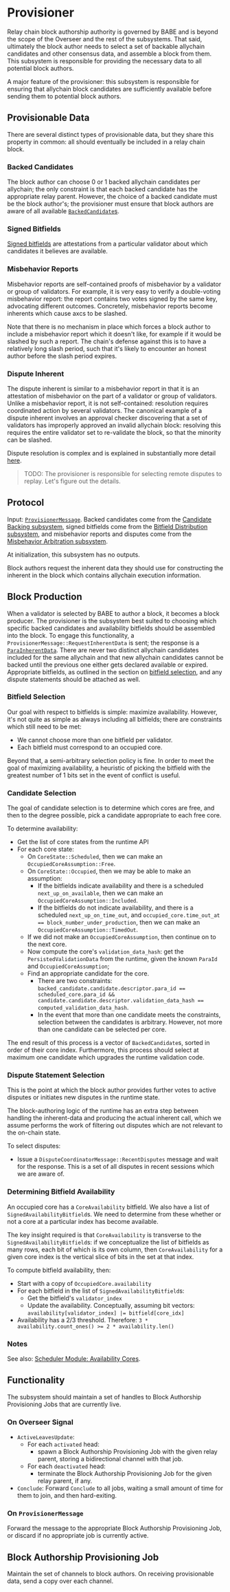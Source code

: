 # Provisioner

Relay chain block authorship authority is governed by BABE and is beyond the scope of the Overseer and the rest of the subsystems. That said, ultimately the block author needs to select a set of backable allychain candidates and other consensus data, and assemble a block from them. This subsystem is responsible for providing the necessary data to all potential block authors.

A major feature of the provisioner: this subsystem is responsible for ensuring that allychain block candidates are sufficiently available before sending them to potential block authors.

## Provisionable Data

There are several distinct types of provisionable data, but they share this property in common: all should eventually be included in a relay chain block.

### Backed Candidates

The block author can choose 0 or 1 backed allychain candidates per allychain; the only constraint is that each backed candidate has the appropriate relay parent. However, the choice of a backed candidate must be the block author's; the provisioner must ensure that block authors are aware of all available [`BackedCandidate`s](../../types/backing.md#backed-candidate).

### Signed Bitfields

[Signed bitfields](../../types/availability.md#signed-availability-bitfield) are attestations from a particular validator about which candidates it believes are available.

### Misbehavior Reports

Misbehavior reports are self-contained proofs of misbehavior by a validator or group of validators. For example, it is very easy to verify a double-voting misbehavior report: the report contains two votes signed by the same key, advocating different outcomes. Concretely, misbehavior reports become inherents which cause axcs to be slashed.

Note that there is no mechanism in place which forces a block author to include a misbehavior report which it doesn't like, for example if it would be slashed by such a report. The chain's defense against this is to have a relatively long slash period, such that it's likely to encounter an honest author before the slash period expires.

### Dispute Inherent

The dispute inherent is similar to a misbehavior report in that it is an attestation of misbehavior on the part of a validator or group of validators. Unlike a misbehavior report, it is not self-contained: resolution requires coordinated action by several validators. The canonical example of a dispute inherent involves an approval checker discovering that a set of validators has improperly approved an invalid allychain block: resolving this requires the entire validator set to re-validate the block, so that the minority can be slashed.

Dispute resolution is complex and is explained in substantially more detail [here](../../runtime/disputes.md).

> TODO: The provisioner is responsible for selecting remote disputes to replay. Let's figure out the details.

## Protocol

Input: [`ProvisionerMessage`](../../types/overseer-protocol.md#provisioner-message). Backed candidates come from the [Candidate Backing subsystem](../backing/candidate-backing.md), signed bitfields come from the [Bitfield Distribution subsystem](../availability/bitfield-distribution.md), and misbehavior reports and disputes come from the [Misbehavior Arbitration subsystem](misbehavior-arbitration.md).

At initialization, this subsystem has no outputs.

Block authors request the inherent data they should use for constructing the inherent in the block which contains allychain execution information.

## Block Production

When a validator is selected by BABE to author a block, it becomes a block producer. The provisioner is the subsystem best suited to choosing which specific backed candidates and availability bitfields should be assembled into the block. To engage this functionality, a `ProvisionerMessage::RequestInherentData` is sent; the response is a [`ParaInherentData`](../../types/runtime.md#parainherentdata). There are never two distinct allychain candidates included for the same allychain and that new allychain candidates cannot be backed until the previous one either gets declared available or expired. Appropriate bitfields, as outlined in the section on [bitfield selection](#bitfield-selection), and any dispute statements should be attached as well.

### Bitfield Selection

Our goal with respect to bitfields is simple: maximize availability. However, it's not quite as simple as always including all bitfields; there are constraints which still need to be met:

- We cannot choose more than one bitfield per validator.
- Each bitfield must correspond to an occupied core.

Beyond that, a semi-arbitrary selection policy is fine. In order to meet the goal of maximizing availability, a heuristic of picking the bitfield with the greatest number of 1 bits set in the event of conflict is useful.

### Candidate Selection

The goal of candidate selection is to determine which cores are free, and then to the degree possible, pick a candidate appropriate to each free core.

To determine availability:

- Get the list of core states from the runtime API
- For each core state:
  - On `CoreState::Scheduled`, then we can make an `OccupiedCoreAssumption::Free`.
  - On `CoreState::Occupied`, then we may be able to make an assumption:
    - If the bitfields indicate availability and there is a scheduled `next_up_on_available`, then we can make an `OccupiedCoreAssumption::Included`.
    - If the bitfields do not indicate availability, and there is a scheduled `next_up_on_time_out`, and `occupied_core.time_out_at == block_number_under_production`, then we can make an `OccupiedCoreAssumption::TimedOut`.
  - If we did not make an `OccupiedCoreAssumption`, then continue on to the next core.
  - Now compute the core's `validation_data_hash`: get the `PersistedValidationData` from the runtime, given the known `ParaId` and `OccupiedCoreAssumption`;
  - Find an appropriate candidate for the core.
    - There are two constraints: `backed_candidate.candidate.descriptor.para_id == scheduled_core.para_id && candidate.candidate.descriptor.validation_data_hash == computed_validation_data_hash`.
    - In the event that more than one candidate meets the constraints, selection between the candidates is arbitrary. However, not more than one candidate can be selected per core.

The end result of this process is a vector of `BackedCandidate`s, sorted in order of their core index. Furthermore, this process should select at maximum one candidate which upgrades the runtime validation code.

### Dispute Statement Selection

This is the point at which the block author provides further votes to active disputes or initiates new disputes in the runtime state.

The block-authoring logic of the runtime has an extra step between handling the inherent-data and producing the actual inherent call, which we assume performs the work of filtering out disputes which are not relevant to the on-chain state.

To select disputes:

- Issue a `DisputeCoordinatorMessage::RecentDisputes` message and wait for the response. This is a set of all disputes in recent sessions which we are aware of.

### Determining Bitfield Availability

An occupied core has a `CoreAvailability` bitfield. We also have a list of `SignedAvailabilityBitfield`s. We need to determine from these whether or not a core at a particular index has become available.

The key insight required is that `CoreAvailability` is transverse to the `SignedAvailabilityBitfield`s: if we conceptualize the list of bitfields as many rows, each bit of which is its own column, then `CoreAvailability` for a given core index is the vertical slice of bits in the set at that index.

To compute bitfield availability, then:

- Start with a copy of `OccupiedCore.availability`
- For each bitfield in the list of `SignedAvailabilityBitfield`s:
  - Get the bitfield's `validator_index`
  - Update the availability. Conceptually, assuming bit vectors: `availability[validator_index] |= bitfield[core_idx]`
- Availability has a 2/3 threshold. Therefore: `3 * availability.count_ones() >= 2 * availability.len()`

### Notes

See also: [Scheduler Module: Availability Cores](../../runtime/scheduler.md#availability-cores).

## Functionality

The subsystem should maintain a set of handles to Block Authorship Provisioning Jobs that are currently live.

### On Overseer Signal

- `ActiveLeavesUpdate`:
  - For each `activated` head:
    - spawn a Block Authorship Provisioning Job with the given relay parent, storing a bidirectional channel with that job.
  - For each `deactivated` head:
    - terminate the Block Authorship Provisioning Job for the given relay parent, if any.
- `Conclude`: Forward `Conclude` to all jobs, waiting a small amount of time for them to join, and then hard-exiting.

### On `ProvisionerMessage`

Forward the message to the appropriate Block Authorship Provisioning Job, or discard if no appropriate job is currently active.

## Block Authorship Provisioning Job

Maintain the set of channels to block authors. On receiving provisionable data, send a copy over each channel.
